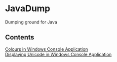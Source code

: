 # JavaDump
Dumping ground for Java

## Contents

[Colours in Windows Console Application](https://github.com/James-P-D/JavaDump/tree/master/src/ConsoleColourTest)  
[Displaying Unicode in Windows Console Application](https://github.com/James-P-D/JavaDump/tree/master/src/OutputSpecialCharacters)  
